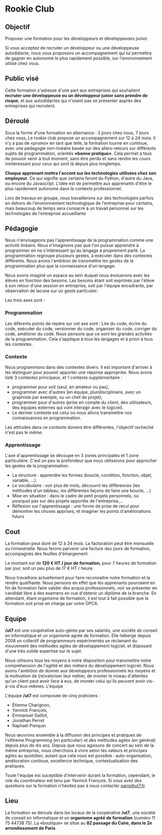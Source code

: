 # Rookie Club

## Objectif

Proposer une formation pour les développeurs et développeuses junior.

Si vous acceptez de recruter un développeur ou une développeuse autodidacte,
nous vous proposons un accompagnement qui lui permettra de gagner en autonomie
le plus rapidement possible, sur l'environnement utilisé chez vous. 

## Public visé

Cette formation s'adresse d'une part aux entreprises qui souhaitent **recruter
une développeuse ou un développeur junior sans prendre de risque**, et aux
autodidactes qui n'osent pas se présenter auprès des entreprises qui recrutent.


## Déroulé

Sous la forme d'une formation en alternance : 3 jours chez nous, 7 jours chez
vous, Le rookie club propose un accompagnement sur 12 à 24 mois. Il n'y a
pas de «promo» en tant que telle, la formation tourne en continue, avec une
pédagogie non-linéaire basée sur des allers-retours sur différents sujets de
programmation, orientés **«bonne pratique»**. Cela permet à tous de pouvoir
venir à tout moment, sans être perdu et sans rendre les cours inintéressant
pour ceux qui sont là depuis plus longtemps.

**Chaque apprenant mettra l'accent sur les technologies utilisées chez son
employeur**. Ce qui signifie que certains feront du Python, d'autre du Java, ou
encore du Javascript. L'idée est de permettre aux apprenants d'être le plus
rapidement autonome dans le contexte professionnel. 

Lors de travaux en groupe, nous travaillerons sur des technologies parfois en
dehors de l'environnement technologique de l'entreprise pour certains, mais
beaucoup de temps sera consacré à un travail personnel sur les technologies de
l'entreprise accueillante 


## Pédagogie

Nous n'envisageons pas l'apprentissage de la programmation comme une activité
linéaire. Nous n'imaginons pas que l'on puisse apprendre à programmer en ne
s'intéressant qu'au langage à proprement parlé. La programmation regroupe
plusieurs gestes, à exécuter dans des contextes différents. Nous avons
l'ambition de transmettre les gestes de la programmation plus que la
connaissance d'un langage.

Nous avons imaginé un espace au sein duquel nous évoluerons avec les élèves en
fonction des besoins. Les besoins étant soit exprimés par l'élève à son retour
d'une session en entreprise, soit par l'équipe encadrante, par observation de
lacune sur un geste particulier.

Les trois axes sont : 

### Programmation

Les diférents points de repère sur cet axe sont : Lire du code, écrire du code,
exécuter du code, versionner du code, organiser du code, corriger du code,
améliorer du code. Nous pensons que ce sont les grandes activités de la
programmation. Cela s'applique à tous les langages et à priori à tous les
contextes.


### Contexte

Nous programmons dans des contextes divers. Il est important d'arriver à les
distinguer pour pouvoir apporter une réponse appropriée. Nous avons listé 3
contextes principaux, et 1 contexte supplémentaire : 

* programmer pour soit (seul, en amateur ou pas), 
* programmer avec d'autres (en équipe, pluridisciplinaire, avec un graphiste
  par exemple, ou un chef de projet),
* programmer pour d'autres (prise en compte du client, des utilisateurs, des
  équipes externes qui vont interagir avec le logiciel).
* Le dernier contexte est celui où nous allons transmettre nos connaissances en
  programmation. 

Les attitudes dans ce contexte doivent être différentes, l'objectif recheché
n'est pas le même.


### Apprentissage

L'axe d'apprentissage se découpe en 3 zones principales et 1 zone particulière.
C'est un peu la profondeur que nous utiliserons pour approcher les gestes de la
programmation. 

* La structure : apprendre les formes (boucle, condition, fonction, objet,
  variable, ...).  
* Le vocabulaire : voir plus de mots, découvrir les différences (les méthodes
  d'un tableau, les différentes façons de faire une boucle, ...) 
* Mise en situation : dans le cadre de petit projets personnels, ou pourquoi
  pas sur des projets apportés de l'entreprise,...  
* Réflexion sur l'apprentissage : une forme de prise de recul pour démontrer
  les choses apprises, et imaginer les points d'améliorations futurs


## Cout

La formation peut duré de 12 à 24 mois. La facturation peut être mensuelle ou
trimestrielle. Nous ferons parvenir une facture des jours de formation,
accompagnés des feuilles d'émargement. 

Le montant est de **120 € HT / jour de formation**, pour 7 heures de formation
par jour, soit un peu plus de 17 € HT / heure.

Nous travaillons actuellement pour faire reconnaitre notre formation et la
rendre qualifiante. Nous pensons en effet que les apprenants pourraient en fin
de formation faire valider des acquis professionnels, voir se présenter en
candidat libre à des examens en vue d'obtenir un diplôme de la branche. En
attendant, étant organisme de formation, il est tout à fait possible que la
formation soit prise en charge par votre OPCA.


## Equipe

**/ut7** est une coopérative auto-gérée par ses salariés, une société de
conseil en informatique et un organisme agréé de formation. Elle héberge depuis
2008 un collectif de programmeurs expérimentés se réclamant du mouvement des
méthodes agiles de développement logiciel, et disposant d'une très solide
expertise sur le sujet.

Nous utilisons tous les moyens à notre disposition pour transmettre notre
compréhension de l'agilité et des métiers du développement logiciel. Nous avons
l'ambition de donner aux développeurs professionnels les moyens et la
motivation de (re)valoriser leur métier, de monter le niveau d'attentes qu'un
client peut avoir face à eux, de monter celui qu'ils peuvent avoir vis-à-vis
d'eux-mêmes.  L'équipe

L'équipe **/ut7** est composée de cinq praticiens :

* Étienne Charignon,
* Yannick François,
* Emmanuel Gaillot,
* Jonathan Perret
* Raphaël Pierquin
 

Nous œuvrons ensemble à la diffusion des principes et pratiques de l'eXtreme
Programming (en particulier) et des méthodes agiles (en général) depuis plus de
dix ans. Depuis que nous agissons de concert au sein de la même entreprise,
nous cherchons à vivre selon les valeurs et principes agiles au quotidien,
autant que cela nous est possible : auto-organisation, amélioration continue,
excellence technique, contextualisation des pratiques.


Toute l'équipe est suceptible d'intervenir durant la formation, cependant, le
role du coordinateur est tenu par Yannick François. Si vous avez des questions
sur la formation n'hésitez pas à nous contacter
[paris@ut7.fr](mailto:paris@ut7.fr).


## Lieu

La formation se déroule dans les locaux de la coopérative **/ut7**, une société
de conseil en informatique et un **organisme agréé de formation** (numéro 11 75
44738 75). La «boutique» se situe au **82 passage du Caire, dans le 2e
arrondissement de Paris**.


